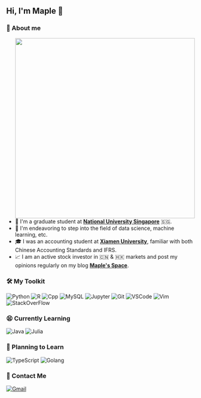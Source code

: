 ## Hi, I'm Maple 👋

<!--
**ForstMaple/ForstMaple** is a ✨ _special_ ✨ repository because its `README.md` (this file) appears on your GitHub profile.

Here are some ideas to get you started:

- 🔭 I’m currently working on ...
- 🌱 I’m currently learning ...
- 👯 I’m looking to collaborate on ...
- 🤔 I’m looking for help with ...
- 💬 Ask me about ...
- 📫 How to reach me: ...
- 😄 Pronouns: ...
- ⚡ Fun fact: ...
-->

### 🍁️ About me

<img align="right" src="https://github-readme-stats.vercel.app/api?username=ForstMaple&show_icons=true&icon_color=CE1D2D&text_color=718096&bg_color=ffffff&hide_border=true&count_private=true" width="480px">

- 🏫 I'm a graduate student at [**National University Singapore**](https://nus.edu.sg) 🇸🇬.
- 🤯 I'm endeavoring to step into the field of data science, machine learning, etc.
- 🎓 I was an accounting student at [**Xiamen University**](https://www.xmu.edu.cn), familiar with both Chinese Accounting Standards and IFRS.
- 📈 I am an active stock investor in 🇨🇳 & 🇭🇰 markets and post my opinions regularly on my blog [**Maple's Space**](https://maplefeng.space).

### 🛠️ My Toolkit
![Python][shield_Python] ![R][shield_R] ![Cpp][shield_Cpp] ![MySQL][shield_MySQL] ![Jupyter][shield_Jupyter] ![Git][shield_git]
![VSCode][shield_vs-code] ![Vim][shield_vim] ![StackOverFlow][shield_StackOverFlow]

### 😫 Currently Learning
![Java][shield_Java] ![Julia][shield_Julia]

### 📖 Planning to Learn
![TypeScript][shield_TypeScript] ![Golang][shield_Golang]

### 📮️ Contact Me
[![Gmail][shield_Gmail]](mailto:ForstMaple@gmail.com)



<!-- Shield Links -->
[shield_git]: https://img.shields.io/badge/git-%23F05033.svg?style=for-the-badge&logo=git&logoColor=white
[shield_MySQL]: https://img.shields.io/badge/mysql-%2300f.svg?style=for-the-badge&logo=mysql&logoColor=white
[shield_Python]: https://img.shields.io/badge/python-%2314354C.svg?style=for-the-badge&logo=python&logoColor=white
[shield_vs-code]: https://img.shields.io/badge/VisualStudioCode-0078d7.svg?style=for-the-badge&logo=visual-studio-code&logoColor=white
[shield_R]: https://img.shields.io/badge/R-276DC3?style=for-the-badge&logo=r&logoColor=white
[shield_markdown]: https://img.shields.io/badge/Markdown-000000?style=for-the-badge&logo=markdown&logoColor=white
[shield_Gmail]: https://img.shields.io/badge/Gmail-D14836?style=for-the-badge&logo=gmail&logoColor=white
[shield_Xcode]: https://img.shields.io/badge/Xcode-007ACC?style=for-the-badge&logo=Xcode&logoColor=white
[shield_Vim]: https://img.shields.io/badge/VIM-%2311AB00.svg?style=for-the-badge&logo=vim&logoColor=white
[shield_StackOverFlow]: https://img.shields.io/badge/-Stackoverflow-FE7A16?style=for-the-badge&logo=stack-overflow&logoColor=white
[shield_pandas]: https://img.shields.io/badge/pandas-%23150458.svg?style=for-the-badge&logo=pandas&logoColor=white
[shield_numpy]: https://img.shields.io/badge/numpy-%23013243.svg?style=for-the-badge&logo=numpy&logoColor=white
[shield_Jupyter]: https://img.shields.io/badge/Jupyter-%23F37626.svg?style=for-the-badge&logo=Jupyter&logoColor=white
[shield_TypeScript]: https://img.shields.io/badge/typescript-%23007ACC.svg?style=for-the-badge&logo=typescript&logoColor=white
[shield_Golang]: https://img.shields.io/badge/go-%2300ADD8.svg?style=for-the-badge&logo=go&logoColor=white
[shield_Cpp]: https://img.shields.io/badge/c++-%2300599C.svg?style=for-the-badge&logo=c%2B%2B&logoColor=white
[shield_Java]: https://img.shields.io/badge/java-%23ED8B00.svg?style=for-the-badge&logo=java&logoColor=white
[shield_Julia]:https://img.shields.io/badge/-Julia-9558B2?style=for-the-badge&logo=julia&logoColor=white
